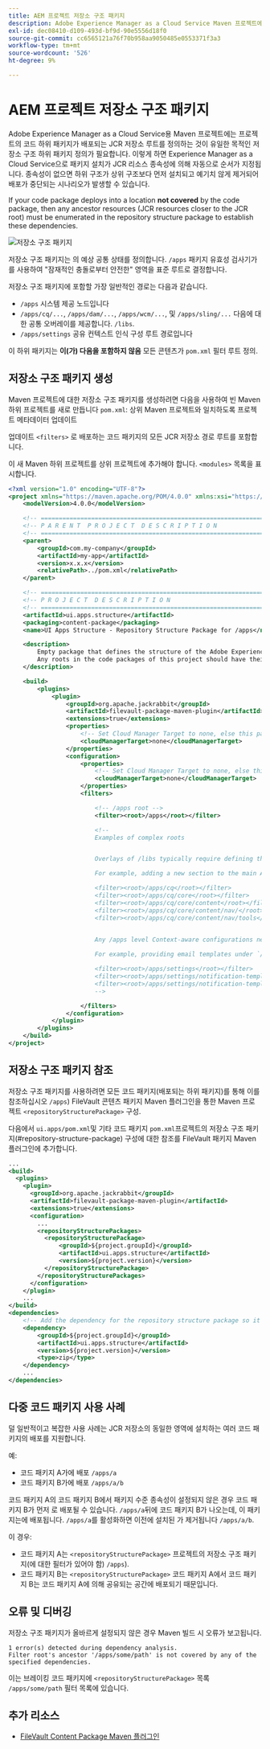 ```yaml
---
title: AEM 프로젝트 저장소 구조 패키지
description: Adobe Experience Manager as a Cloud Service Maven 프로젝트에는 프로젝트의 코드 하위 패키지가 배포되는 JCR 저장소 루트를 정의하는 것이 유일한 목적인 저장소 구조 하위 패키지 정의가 필요합니다.
exl-id: dec08410-d109-493d-bf9d-90e5556d18f0
source-git-commit: cc6565121a76f70b958aa9050485e0553371f3a3
workflow-type: tm+mt
source-wordcount: '526'
ht-degree: 9%

---
```


# AEM 프로젝트 저장소 구조 패키지

Adobe Experience Manager as a Cloud Service용 Maven 프로젝트에는 프로젝트의 코드 하위 패키지가 배포되는 JCR 저장소 루트를 정의하는 것이 유일한 목적인 저장소 구조 하위 패키지 정의가 필요합니다. 이렇게 하면 Experience Manager as a Cloud Service으로 패키지 설치가 JCR 리소스 종속성에 의해 자동으로 순서가 지정됩니다. 종속성이 없으면 하위 구조가 상위 구조보다 먼저 설치되고 예기치 않게 제거되어 배포가 중단되는 시나리오가 발생할 수 있습니다.

If your code package deploys into a location **not covered** by the code package, then any ancestor resources (JCR resources closer to the JCR root) must be enumerated in the repository structure package to establish these dependencies.

![저장소 구조 패키지](./assets/repository-structure-packages.png)

저장소 구조 패키지는 의 예상 공통 상태를 정의합니다. `/apps` 패키지 유효성 검사기가 를 사용하여 &quot;잠재적인 충돌로부터 안전한&quot; 영역을 표준 루트로 결정합니다.

저장소 구조 패키지에 포함할 가장 일반적인 경로는 다음과 같습니다.

+ `/apps` 시스템 제공 노드입니다
+ `/apps/cq/...`, `/apps/dam/...`, `/apps/wcm/...`, 및 `/apps/sling/...` 다음에 대한 공통 오버레이를 제공합니다. `/libs`.
+ `/apps/settings` 공유 컨텍스트 인식 구성 루트 경로입니다

이 하위 패키지는 **이(가) 다음을 포함하지 않음** 모든 콘텐츠가 `pom.xml` 필터 루트 정의.

## 저장소 구조 패키지 생성

Maven 프로젝트에 대한 저장소 구조 패키지를 생성하려면 다음을 사용하여 빈 Maven 하위 프로젝트를 새로 만듭니다 `pom.xml`: 상위 Maven 프로젝트와 일치하도록 프로젝트 메타데이터 업데이트

업데이트 `<filters>` 로 배포하는 코드 패키지의 모든 JCR 저장소 경로 루트를 포함합니다.

이 새 Maven 하위 프로젝트를 상위 프로젝트에 추가해야 합니다. `<modules>` 목록을 표시합니다.

```xml
<?xml version="1.0" encoding="UTF-8"?>
<project xmlns="https://maven.apache.org/POM/4.0.0" xmlns:xsi="https://www.w3.org/2001/XMLSchema-instance" xsi:schemaLocation="https://maven.apache.org/POM/4.0.0 https://maven.apache.org/maven-v4_0_0.xsd">
    <modelVersion>4.0.0</modelVersion>

    <!-- ====================================================================== -->
    <!-- P A R E N T  P R O J E C T  D E S C R I P T I O N                      -->
    <!-- ====================================================================== -->
    <parent>
        <groupId>com.my-company</groupId>
        <artifactId>my-app</artifactId>
        <version>x.x.x</version>
        <relativePath>../pom.xml</relativePath>
    </parent>

    <!-- ====================================================================== -->
    <!-- P R O J E C T  D E S C R I P T I O N                                   -->
    <!-- ====================================================================== -->
    <artifactId>ui.apps.structure</artifactId>
    <packaging>content-package</packaging>
    <name>UI Apps Structure - Repository Structure Package for /apps</name>

    <description>
        Empty package that defines the structure of the Adobe Experience Manager repository the code packages in this project deploy into.
        Any roots in the code packages of this project should have their parent enumerated in the filters list below.
    </description>

    <build>
        <plugins>
            <plugin>
                <groupId>org.apache.jackrabbit</groupId>
                <artifactId>filevault-package-maven-plugin</artifactId>
                <extensions>true</extensions>
                <properties>
                    <!-- Set Cloud Manager Target to none, else this package will be deployed and remove all defined filter roots -->
                    <cloudManagerTarget>none</cloudManagerTarget>
                </properties>
                <configuration>
                    <properties>
                        <!-- Set Cloud Manager Target to none, else this package will be deployed and remove all defined filter roots -->
                        <cloudManagerTarget>none</cloudManagerTarget>
                    </properties>
                    <filters>

                        <!-- /apps root -->
                        <filter><root>/apps</root></filter>

                        <!--
                        Examples of complex roots


                        Overlays of /libs typically require defining the overlayed structure, at each level here.

                        For example, adding a new section to the main AEM Tools navigation, necessitates the following rules:

                        <filter><root>/apps/cq</root></filter>
                        <filter><root>/apps/cq/core</root></filter>
                        <filter><root>/apps/cq/core/content</root></filter>
                        <filter><root>/apps/cq/core/content/nav/</root></filter>
                        <filter><root>/apps/cq/core/content/nav/tools</root></filter>


                        Any /apps level Context-aware configurations need to enumerated here. 
                        
                        For example, providing email templates under `/apps/settings/notification-templates/com.day.cq.replication` necessitates the following rules:

                        <filter><root>/apps/settings</root></filter>
                        <filter><root>/apps/settings/notification-templates</root></filter>
                        <filter><root>/apps/settings/notification-templates/com.day.cq.replication</root></filter>
                        -->

                    </filters>
                </configuration>
            </plugin>
        </plugins>
    </build>
</project>
```

## 저장소 구조 패키지 참조

저장소 구조 패키지를 사용하려면 모든 코드 패키지(배포되는 하위 패키지)를 통해 이를 참조하십시오 `/apps`) FileVault 콘텐츠 패키지 Maven 플러그인을 통한 Maven 프로젝트 `<repositoryStructurePackage>` 구성.

다음에서 `ui.apps/pom.xml`및 기타 코드 패키지 `pom.xml`프로젝트의 저장소 구조 패키지(#repository-structure-package) 구성에 대한 참조를 FileVault 패키지 Maven 플러그인에 추가합니다.

```xml
...
<build>
  <plugins>
    <plugin>
      <groupId>org.apache.jackrabbit</groupId>
      <artifactId>filevault-package-maven-plugin</artifactId>
      <extensions>true</extensions>
      <configuration>
        ...
        <repositoryStructurePackages>
          <repositoryStructurePackage>
              <groupId>${project.groupId}</groupId>
              <artifactId>ui.apps.structure</artifactId>
              <version>${project.version}</version>
          </repositoryStructurePackage>
        </repositoryStructurePackages>
      </configuration>
    </plugin>
    ...
</build>
<dependencies>
    <!-- Add the dependency for the repository structure package so it resolves -->
    <dependency>
        <groupId>${project.groupId}</groupId>
        <artifactId>ui.apps.structure</artifactId>
        <version>${project.version}</version>
        <type>zip</type>
    </dependency>
    ...
</dependencies>
```

## 다중 코드 패키지 사용 사례

덜 일반적이고 복잡한 사용 사례는 JCR 저장소의 동일한 영역에 설치하는 여러 코드 패키지의 배포를 지원합니다.

예:

+ 코드 패키지 A가에 배포 `/apps/a`
+ 코드 패키지 B가에 배포 `/apps/a/b`

코드 패키지 A의 코드 패키지 B에서 패키지 수준 종속성이 설정되지 않은 경우 코드 패키지 B가 먼저 로 배포될 수 있습니다. `/apps/a`뒤에 코드 패키지 B가 나오는데, 이 패키지는에 배포됩니다. `/apps/a`를 활성화하면 이전에 설치된 가 제거됩니다 `/apps/a/b`.

이 경우:

+ 코드 패키지 A는 `<repositoryStructurePackage>` 프로젝트의 저장소 구조 패키지(에 대한 필터가 있어야 함) `/apps`).
+ 코드 패키지 B는 `<repositoryStructurePackage>` 코드 패키지 A에서 코드 패키지 B는 코드 패키지 A에 의해 공유되는 공간에 배포되기 때문입니다.

## 오류 및 디버깅

저장소 구조 패키지가 올바르게 설정되지 않은 경우 Maven 빌드 시 오류가 보고됩니다.

```
1 error(s) detected during dependency analysis.
Filter root's ancestor '/apps/some/path' is not covered by any of the specified dependencies.
```

이는 브레이킹 코드 패키지에 `<repositoryStructurePackage>` 목록 `/apps/some/path` 필터 목록에 있습니다.

## 추가 리소스

+ [FileVault Content Package Maven 플러그인](https://jackrabbit.apache.org/filevault-package-maven-plugin/)
